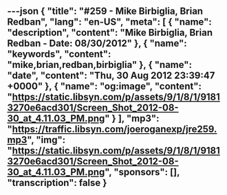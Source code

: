 ---json
{
  "title": "#259 - Mike Birbiglia, Brian Redban",
  "lang": "en-US",
  "meta": [
    {
      "name": "description",
      "content": "Mike Birbiglia, Brian Redban - Date: 08/30/2012"
    },
    {
      "name": "keywords",
      "content": "mike,brian,redban,birbiglia"
    },
    {
      "name": "date",
      "content": "Thu, 30 Aug 2012 23:39:47 +0000"
    },
    {
      "name": "og:image",
      "content": "https://static.libsyn.com/p/assets/9/1/8/1/91813270e6acd301/Screen_Shot_2012-08-30_at_4.11.03_PM.png"
    }
  ],
  "mp3": "https://traffic.libsyn.com/joeroganexp/jre259.mp3",
  "img": "https://static.libsyn.com/p/assets/9/1/8/1/91813270e6acd301/Screen_Shot_2012-08-30_at_4.11.03_PM.png",
  "sponsors": [],
  "transcription": false
}
---
<episode-header />

<timemark seconds="0" />

<transcribe-call-to-action />

<episode-footer />
